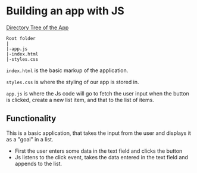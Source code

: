 # Building an app with JS

[Directory Tree of the App](../../Project%20Files/5.1%20gs-01-starting-project/)

```
Root folder
|
|-app.js
|-index.html
|-styles.css
```

`index.html` is the basic markup of the application.

`styles.css` is where the styling of our app is stored in.

`app.js` is where the Js code will go to fetch the user input when the button is clicked, create a new list item, and that to the list of items.

## Functionality

This is a basic application, that takes the input from the user and displays it as a "goal" in a list.

* First the user enters some data in the text field and clicks the button
* Js listens to the click event, takes the data entered in the text field and appends to the list.